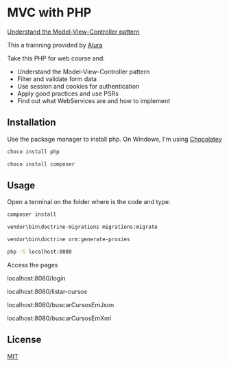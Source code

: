 # MVC with PHP
[Understand the Model-View-Controller pattern](https://cursos.alura.com.br/course/php-model-view-controller)

This a trainning provided by [Alura](https://cursos.alura.com.br)

Take this PHP for web course and:
- Understand the Model-View-Controller pattern
- Filter and validate form data
- Use session and cookies for authentication
- Apply good practices and use PSRs
- Find out what WebServices are and how to implement

## Installation

Use the package manager to install php.
On Windows, I'm using [Chocolatey](https://chocolatey.org/)
```bash
choco install php
```
```bash
choco install composer
```

## Usage
Open a terminal on the folder where is the code and type:
```bash
composer install
```
```bash
vendor\bin\doctrine-migrations migrations:migrate
```
```bash
vendor\bin\doctrine orm:generate-proxies
```
```bash
php -S localhost:8080
```

Access the pages

localhost:8080/login

localhost:8080/listar-cursos

localhost:8080/buscarCursosEmJson

localhost:8080/buscarCursosEmXml


## License
[MIT](https://github.com/GabrielDSousa/MVC_with_PHP/blob/master/LICENSE.md)

